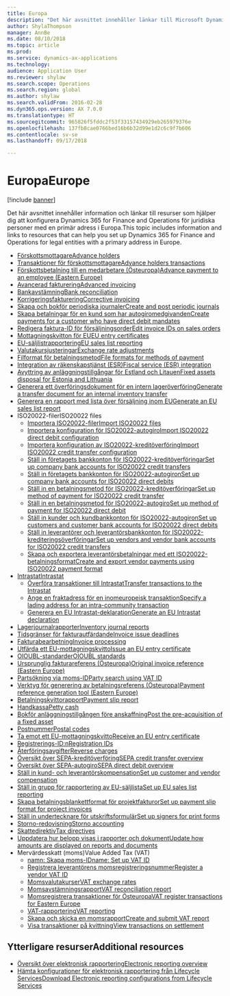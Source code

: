 ```yaml
---
title: Europa
description: "Det här avsnittet innehåller länkar till Microsoft Dynamics 365 for Finance and Operations-resurser för Europa."
author: ShylaThompson
manager: AnnBe
ms.date: 08/10/2018
ms.topic: article
ms.prod: 
ms.service: dynamics-ax-applications
ms.technology: 
audience: Application User
ms.reviewer: shylaw
ms.search.scope: Operations
ms.search.region: global
ms.author: shylaw
ms.search.validFrom: 2016-02-28
ms.dyn365.ops.version: AX 7.0.0
ms.translationtype: HT
ms.sourcegitcommit: 965826f5fddc2f53f33157434929eb265979376e
ms.openlocfilehash: 137fb8cae0766bed16b6b32d99e1d2c6c9f7b606
ms.contentlocale: sv-se
ms.lasthandoff: 09/17/2018

---
```


# <a name="europe"></a><span data-ttu-id="cad13-103">Europa</span><span class="sxs-lookup"><span data-stu-id="cad13-103">Europe</span></span> 

[!include [banner](../includes/banner.md)]

<span data-ttu-id="cad13-104">Det här avsnittet innehåller information och länkar till resurser som hjälper dig att konfigurera Dynamics 365 for Finance and Operations för juridiska personer med en primär adress i Europa.</span><span class="sxs-lookup"><span data-stu-id="cad13-104">This topic includes information and links to resources that can help you set up Dynamics 365 for Finance and Operations for legal entities with a primary address in Europe.</span></span> 

- [<span data-ttu-id="cad13-105">Förskottsmottagare</span><span class="sxs-lookup"><span data-stu-id="cad13-105">Advance holders</span></span>](emea-advance-holders.md)
 - [<span data-ttu-id="cad13-106">Transaktioner för förskottsmottagare</span><span class="sxs-lookup"><span data-stu-id="cad13-106">Advance holders transactions</span></span>](emea-advance-holders-transactions.md)
 - [<span data-ttu-id="cad13-107">Förskottsbetalning till en medarbetare (Östeuropa)</span><span class="sxs-lookup"><span data-stu-id="cad13-107">Advance payment to an employee (Eastern Europe)</span></span>](tasks/advance-payment-employee.md)
- [<span data-ttu-id="cad13-108">Avancerad fakturering</span><span class="sxs-lookup"><span data-stu-id="cad13-108">Advanced invoicing</span></span>](emea-advance-invoice.md)
- [<span data-ttu-id="cad13-109">Bankavstämning</span><span class="sxs-lookup"><span data-stu-id="cad13-109">Bank reconciliation</span></span>](emea-bank-reconciliation.md)
- [<span data-ttu-id="cad13-110">Korrigeringsfakturering</span><span class="sxs-lookup"><span data-stu-id="cad13-110">Corrective invoicing</span></span>](emea-corrective-invoice.md)
- [<span data-ttu-id="cad13-111">Skapa och bokför periodiska journaler</span><span class="sxs-lookup"><span data-stu-id="cad13-111">Create and post periodic journals</span></span>](emea-create-post-periodic-journals.md)
- [<span data-ttu-id="cad13-112">Skapa betalningar för en kund som har autogiromedgivanden</span><span class="sxs-lookup"><span data-stu-id="cad13-112">Create payments for a customer who have direct debit mandates</span></span>](tasks/create-payments-customers-who-have-direct-debit-mandates.md)
- [<span data-ttu-id="cad13-113">Redigera faktura-ID för försäljningsorder</span><span class="sxs-lookup"><span data-stu-id="cad13-113">Edit invoice IDs on sales orders</span></span>](emea-edit-invoice-id-sales-orders.md)
- [<span data-ttu-id="cad13-114">Mottagningskvitton för EU</span><span class="sxs-lookup"><span data-stu-id="cad13-114">EU entry certificates</span></span>](emea-entry-certificates.md)
- [<span data-ttu-id="cad13-115">EU-säljlistrapportering</span><span class="sxs-lookup"><span data-stu-id="cad13-115">EU sales list reporting</span></span>](emea-eu-sales-list.md)
- [<span data-ttu-id="cad13-116">Valutakursjusteringar</span><span class="sxs-lookup"><span data-stu-id="cad13-116">Exchange rate adjustments</span></span>](emea-exchange-rate-adjustments.md)
- [<span data-ttu-id="cad13-117">Filformat för betalningsmetod</span><span class="sxs-lookup"><span data-stu-id="cad13-117">File formats for methods of payment</span></span>](emea-select-file-formats-for-the-method-of-payments.md)
- [<span data-ttu-id="cad13-118">Integration av räkenskapstjänst (ESR)</span><span class="sxs-lookup"><span data-stu-id="cad13-118">Fiscal service (ESR) integration</span></span>](emea-fiscal-service-integration.md)
- [<span data-ttu-id="cad13-119">Avyttring av anläggningstillgångar för Estland och Litauen</span><span class="sxs-lookup"><span data-stu-id="cad13-119">Fixed assets disposal for Estonia and Lithuania</span></span>](emea-credit-note-reverse-fixed-asset-sale.md)
- [<span data-ttu-id="cad13-120">Generera ett överföringsdokument för en intern lageröverföring</span><span class="sxs-lookup"><span data-stu-id="cad13-120">Generate a transfer document for an internal inventory transfer</span></span>](tasks/transfer-document-internal-inventory-transfer.md)
- [<span data-ttu-id="cad13-121">Generera en rapport med lista över försäljning inom EU</span><span class="sxs-lookup"><span data-stu-id="cad13-121">Generate an EU sales list report</span></span>](tasks/eur-00011-eu-sales-list-report.md)
- <span data-ttu-id="cad13-122">ISO20022-filer</span><span class="sxs-lookup"><span data-stu-id="cad13-122">ISO20022 files</span></span>
  - [<span data-ttu-id="cad13-123">Importera ISO20022-filer</span><span class="sxs-lookup"><span data-stu-id="cad13-123">Import ISO20022 files</span></span>](emea-ISO20022-file-formats.md)
  - [<span data-ttu-id="cad13-124">Importera konfiguration för ISO20022-autogiro</span><span class="sxs-lookup"><span data-stu-id="cad13-124">Import ISO20022 direct debit configuration</span></span>](tasks/import-iso20022-direct-debit-configuration.md)
  - [<span data-ttu-id="cad13-125">Importera konfiguration av ISO20022-kreditöverföring</span><span class="sxs-lookup"><span data-stu-id="cad13-125">Import ISO20022 credit transfer configuration</span></span>](tasks/import-iso20022-credit-transfer-configuration.md)
  - [<span data-ttu-id="cad13-126">Ställ in företagets bankkonton för ISO20022-kreditöverföringar</span><span class="sxs-lookup"><span data-stu-id="cad13-126">Set up company bank accounts for ISO20022 credit transfers</span></span>](tasks/set-up-company-bank-accounts-iso20022-credit-transfers.md)
  - [<span data-ttu-id="cad13-127">Ställ in företagets bankkonton för ISO20022-autogiron</span><span class="sxs-lookup"><span data-stu-id="cad13-127">Set up company bank accounts for ISO20022 direct debits</span></span>](tasks/set-up-company-bank-accounts-iso20022-direct-debits.md)
  - [<span data-ttu-id="cad13-128">Ställ in en betalningsmetod för ISO20022-kreditöverföringar</span><span class="sxs-lookup"><span data-stu-id="cad13-128">Set up method of payment for ISO20022 credit transfer</span></span>](tasks/set-up-method-payment-iso20022-credit-transfer.md)
  - [<span data-ttu-id="cad13-129">Ställ in en betalningsmetod för ISO20022-autogiro</span><span class="sxs-lookup"><span data-stu-id="cad13-129">Set up method of payment for ISO20022 direct debit</span></span>](tasks/setup-method-payment-iso20022-direct-debit.md)
  - [<span data-ttu-id="cad13-130">Ställ in kunder och kundbankkonton för ISO20022-autogiron</span><span class="sxs-lookup"><span data-stu-id="cad13-130">Set up customers and customer bank accounts for ISO20022 direct debits</span></span>](tasks/set-up-bank-accounts-iso20022-direct-debits.md)
  - [<span data-ttu-id="cad13-131">Ställ in leverantörer och leverantörsbankkonton för ISO20022-krediteringsöverföringar</span><span class="sxs-lookup"><span data-stu-id="cad13-131">Set up vendors and vendor bank accounts for ISO20022 credit transfers</span></span>](tasks/set-up-vendor-iso20022-credit-transfers.md)
  - [<span data-ttu-id="cad13-132">Skapa och exportera leverantörsbetalningar med ett ISO20022-betalningsformat</span><span class="sxs-lookup"><span data-stu-id="cad13-132">Create and export vendor payments using ISO20022 payment format</span></span>](tasks/create-export-vendor-payments-iso20022-payment-format.md)
- [<span data-ttu-id="cad13-133">Intrastat</span><span class="sxs-lookup"><span data-stu-id="cad13-133">Intrastat</span></span>](emea-intrastat.md)
  - [<span data-ttu-id="cad13-134">Överföra transaktioner till Intrastat</span><span class="sxs-lookup"><span data-stu-id="cad13-134">Transfer transactions to the Intrastat</span></span>](tasks/transfer-transactions-intrastat.md)
  - [<span data-ttu-id="cad13-135">Ange en fraktadress för en inomeuropeisk transaktion</span><span class="sxs-lookup"><span data-stu-id="cad13-135">Specify a lading address for an intra-community transaction</span></span>](tasks/eur-00002-specify-lading-address-intra-community.md)
  - [<span data-ttu-id="cad13-136">Generera en EU Intrastat-deklaration</span><span class="sxs-lookup"><span data-stu-id="cad13-136">Generate an EU Intrastat declaration</span></span>](tasks/eur-00002-eu-intrastat-declaration.md)
- [<span data-ttu-id="cad13-137">Lagerjournalrapporter</span><span class="sxs-lookup"><span data-stu-id="cad13-137">Inventory journal reports</span></span>](emea-set-up-report-inventory-journal-names.md)
- [<span data-ttu-id="cad13-138">Tidsgränser för fakturautfärdande</span><span class="sxs-lookup"><span data-stu-id="cad13-138">Invoice issue deadlines</span></span>](emea-invoice-issue-deadline.md)
- [<span data-ttu-id="cad13-139">Fakturabearbetning</span><span class="sxs-lookup"><span data-stu-id="cad13-139">Invoice processing</span></span>](emea-invoice-processing.md)
- [<span data-ttu-id="cad13-140">Utfärda ett EU-mottagningskvitto</span><span class="sxs-lookup"><span data-stu-id="cad13-140">Issue an EU entry certificate</span></span>](tasks/eur-00012-issue-eu-entry-certificate.md)
- [<span data-ttu-id="cad13-141">OIOUBL-standarder</span><span class="sxs-lookup"><span data-stu-id="cad13-141">OIOUBL standards</span></span>](emea-oioubl-standards-electronic-invoicing.md)
- [<span data-ttu-id="cad13-142">Ursprunglig fakturareferens (Östeuropa)</span><span class="sxs-lookup"><span data-stu-id="cad13-142">Original invoice reference (Eastern Europe)</span></span>](tasks/ee-00004-original-invoice-reference.md)
- [<span data-ttu-id="cad13-143">Partsökning via moms-ID</span><span class="sxs-lookup"><span data-stu-id="cad13-143">Party search using VAT ID</span></span>](tasks/eur-00015-party-search-vat-id.md)
- [<span data-ttu-id="cad13-144">Verktyg för generering av betalningsreferens (Östeuropa)</span><span class="sxs-lookup"><span data-stu-id="cad13-144">Payment reference generation tool (Eastern Europe)</span></span>](tasks/ee-00015-payment-reference-generation-tool.md)
- [<span data-ttu-id="cad13-145">Betalningskvittorapport</span><span class="sxs-lookup"><span data-stu-id="cad13-145">Payment slip report</span></span>](emea-eur-payment-slip-report-giro.md)
- [<span data-ttu-id="cad13-146">Handkassa</span><span class="sxs-lookup"><span data-stu-id="cad13-146">Petty cash</span></span>](emea-petty-cash.md)
- [<span data-ttu-id="cad13-147">Bokför anläggningstillgången före anskaffning</span><span class="sxs-lookup"><span data-stu-id="cad13-147">Post the pre-acquisition of a fixed asset</span></span>](emea-pre-acquisition-acquisition-fixed-asset.md)
- [<span data-ttu-id="cad13-148">Postnummer</span><span class="sxs-lookup"><span data-stu-id="cad13-148">Postal codes</span></span>](emea-import-create-postal-codes-manually.md)
- [<span data-ttu-id="cad13-149">Ta emot ett EU-mottagningskvitto</span><span class="sxs-lookup"><span data-stu-id="cad13-149">Receive an EU entry certificate</span></span>](tasks/eur-00012-receive-eu-entry-certificate.md)
- [<span data-ttu-id="cad13-150">Registrerings-ID:n</span><span class="sxs-lookup"><span data-stu-id="cad13-150">Registration IDs</span></span>](emea-registration-ids.md)
- [<span data-ttu-id="cad13-151">Återföringsavgifter</span><span class="sxs-lookup"><span data-stu-id="cad13-151">Reverse charges</span></span>](emea-reverse-charge.md)
- [<span data-ttu-id="cad13-152">Översikt över SEPA-kreditöverföring</span><span class="sxs-lookup"><span data-stu-id="cad13-152">SEPA credit transfer overview</span></span>](../accounts-payable/sepa-credit-transfer.md)
- [<span data-ttu-id="cad13-153">Översikt över SEPA-autogiro</span><span class="sxs-lookup"><span data-stu-id="cad13-153">SEPA direct debit overview</span></span>](../accounts-receivable/sepa-direct-debit-overview.md)
- [<span data-ttu-id="cad13-154">Ställ in kund- och leverantörskompensation</span><span class="sxs-lookup"><span data-stu-id="cad13-154">Set up customer and vendor compensation</span></span>](emea-compensation-customer-vendor-transactions.md)
- [<span data-ttu-id="cad13-155">Ställ in grupp för rapportering av EU-säljlista</span><span class="sxs-lookup"><span data-stu-id="cad13-155">Set up EU sales list reporting</span></span>](tasks/eur-00011-eu-sales-list-reporting.md)
- [<span data-ttu-id="cad13-156">Skapa betalningsblankettformat för projektfakturor</span><span class="sxs-lookup"><span data-stu-id="cad13-156">Set up payment slip format for project invoices</span></span>](tasks/set-up-payment-slip-format-project-invoices.md)
- [<span data-ttu-id="cad13-157">Ställ in undertecknare för utskriftsformulär</span><span class="sxs-lookup"><span data-stu-id="cad13-157">Set up signers for print forms</span></span>](emea-set-up-signers-for-printing-forms.md)
- [<span data-ttu-id="cad13-158">Storno-redovisning</span><span class="sxs-lookup"><span data-stu-id="cad13-158">Storno accounting</span></span>](emea-storno.md)
- [<span data-ttu-id="cad13-159">Skattedirektiv</span><span class="sxs-lookup"><span data-stu-id="cad13-159">Tax directives</span></span>](emea-tax-directives.md)
- [<span data-ttu-id="cad13-160">Uppdatera hur belopp visas i rapporter och dokument</span><span class="sxs-lookup"><span data-stu-id="cad13-160">Update how amounts are displayed on reports and documents</span></span>](emea-amount-printing-forms.md)
- <span data-ttu-id="cad13-161">Mervärdesskatt (moms)</span><span class="sxs-lookup"><span data-stu-id="cad13-161">Value Added Tax (VAT)</span></span>
  - [<span data-ttu-id="cad13-162">namn: Skapa moms-ID</span><span class="sxs-lookup"><span data-stu-id="cad13-162">name: Set up VAT ID</span></span>](tasks/eur-00015-vat-id.md)
  - [<span data-ttu-id="cad13-163">Registrera leverantörens momsregistreringsnummer</span><span class="sxs-lookup"><span data-stu-id="cad13-163">Register a vendor VAT ID</span></span>](tasks/eur-00015-registration-vendor-vat-id.md)
  - [<span data-ttu-id="cad13-164">Momsvalutakurser</span><span class="sxs-lookup"><span data-stu-id="cad13-164">VAT exchange rates</span></span>](emea-vat-exchange-rate.md)
  - [<span data-ttu-id="cad13-165">Momsavstämningsrapport</span><span class="sxs-lookup"><span data-stu-id="cad13-165">VAT reconciliation report</span></span>](tasks/eur-00018-vat-reconciliation-report.md)
  - [<span data-ttu-id="cad13-166">Momsregistrera transaktioner för Östeuropa</span><span class="sxs-lookup"><span data-stu-id="cad13-166">VAT register transactions for Eastern Europe</span></span>](emea-vat-register-transactions.md)
  - [<span data-ttu-id="cad13-167">VAT-rapportering</span><span class="sxs-lookup"><span data-stu-id="cad13-167">VAT reporting</span></span>](emea-vat-reporting.md)
  - [<span data-ttu-id="cad13-168">Skapa och skicka en momsrapport</span><span class="sxs-lookup"><span data-stu-id="cad13-168">Create and submit VAT report</span></span>](tasks/create-submit-vat-report.md)
  - [<span data-ttu-id="cad13-169">Visa transaktioner på kvittning</span><span class="sxs-lookup"><span data-stu-id="cad13-169">View transactions on settlement</span></span>](emea-transactions-settlement-form.md)

## <a name="additional-resources"></a><span data-ttu-id="cad13-170">Ytterligare resurser</span><span class="sxs-lookup"><span data-stu-id="cad13-170">Additional resources</span></span>

- [<span data-ttu-id="cad13-171">Översikt över elektronisk rapportering</span><span class="sxs-lookup"><span data-stu-id="cad13-171">Electronic reporting overview</span></span>](../../dev-itpro/analytics/general-electronic-reporting.md)
- [<span data-ttu-id="cad13-172">Hämta konfigurationer för elektronisk rapportering från Lifecycle Services</span><span class="sxs-lookup"><span data-stu-id="cad13-172">Download Electronic reporting configurations from Lifecycle Services</span></span>](../../dev-itpro/analytics/download-electronic-reporting-configuration-lcs.md)


